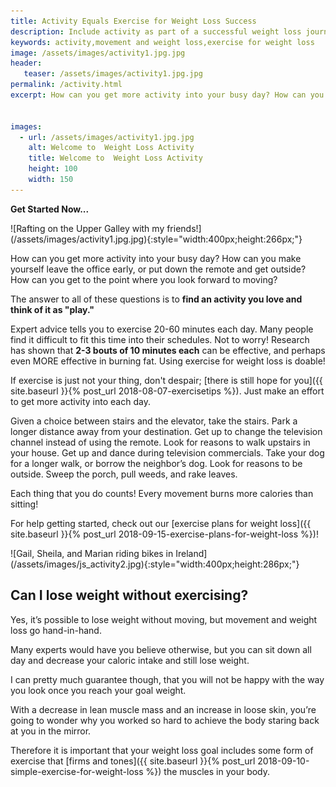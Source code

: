```yaml
---
title: Activity Equals Exercise for Weight Loss Success
description: Include activity as part of a successful weight loss journey. Movement and weight loss combine to provide amazing results.
keywords: activity,movement and weight loss,exercise for weight loss
image: /assets/images/activity1.jpg.jpg
header:
   teaser: /assets/images/activity1.jpg.jpg
permalink: /activity.html
excerpt: How can you get more activity into your busy day? How can you make yourself leave the office early, or put down the remote and get outside? How can you get to the point where you look forward to moving?


images:
  - url: /assets/images/activity1.jpg.jpg
    alt: Welcome to  Weight Loss Activity
    title: Welcome to  Weight Loss Activity
    height: 100
    width: 150
---
```


__Get Started Now...__

<div class="ImageBlock ImageBlockCenter" markdown="1">
![Rafting on the Upper Galley with my friends!](/assets/images/activity1.jpg.jpg){:style="width:400px;height:266px;"}
</div>

How can you get more activity into your busy day? How can you make yourself leave the office early, or put down the remote and get outside? How can you get to the point where you look forward to moving? 

The answer to all of these questions is to __find an activity you love and think of it as "play."__

Expert advice tells you to exercise  20-60 minutes each day. Many people find it difficult to fit this time into their schedules. Not to worry! Research has shown that __2-3 bouts of 10 minutes each__ can be effective, and perhaps even MORE effective in burning fat. Using exercise for weight loss is doable!

If exercise is just not your thing, don't despair; [there is still hope for you]({{ site.baseurl }}{% post_url 2018-08-07-exercisetips %}). Just make an effort to get more activity into each day. 

Given a choice between stairs and the elevator, take the stairs. Park a longer distance away from your destination. Get up to change the television channel instead of using the remote.  Look for reasons to walk upstairs in your house. Get up and dance during television commercials. Take your dog for a longer walk, or borrow the neighbor’s dog. Look for reasons to be outside. Sweep the porch, pull weeds, and rake leaves.  

Each thing that you do counts! Every movement burns more calories than sitting! 

For help getting started, check out our [exercise plans for weight loss]({{ site.baseurl }}{% post_url 2018-09-15-exercise-plans-for-weight-loss %})! 

<div class="ImageBlock ImageBlockCenter" markdown="1">
![Gail, Sheila, and Marian riding bikes in Ireland](/assets/images/js_activity2.jpg){:style="width:400px;height:286px;"}
</div>

## Can I lose weight without exercising?
Yes, it’s possible to lose weight without moving, but movement and weight loss go hand-in-hand. 

Many experts would have you believe otherwise, but you can sit down all day and decrease your caloric intake and still lose weight.    

I can pretty much guarantee though, that you will not be happy with the way you look once you reach your goal weight.  

With a decrease in lean muscle mass and an increase in loose skin, you’re going to wonder why you worked so hard to achieve the body staring back at you in the mirror. 

Therefore it is important that your weight loss goal includes some form of exercise that [firms and tones]({{ site.baseurl }}{% post_url 2018-09-10-simple-exercise-for-weight-loss %}) the muscles in your body. 


